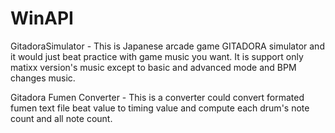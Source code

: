 # WinAPI

GitadoraSimulator - This is Japanese arcade game GITADORA simulator and it would just beat practice with game music you want. It is support only matixx version's music except to basic and advanced mode and BPM changes music.

Gitadora Fumen Converter - This is a converter could convert formated fumen text file beat value to timing value and compute each drum's note count and all note count.
